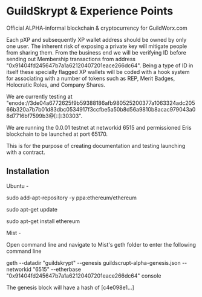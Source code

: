 # GuildSkrypt & Experience Points

Official ALPHA-informal blockchain & cryptocurrency for GuildWorx.com

Each pXP and subsequently XP wallet address should be owned by only one user. The inherent risk of exposing a private key will mitigate people from sharing them. From the business end we will be verifying ID before sending out Membership transactions from address "0x91404fd245647b7a1a62120407201eace266dc64". Being a type of ID in itself these specially flagged XP wallets will be coded with a hook system for associating with a number of tokens such as REP, Merit Badges, Holocratic Roles, and Company Shares.

We are currently testing at "enode://3de04a6772625f9b59388186afb980525200377a1063324adc20566b320a7b7b01d83dbc0534917f3ccfbe5a50b8d56a9810b8acac979043a08d7716bf7599b3@[::]:30303".

We are running the 0.0.01 testnet at networkid 6515 and permissioned Eris blockchain to be launched at port 65170.

This is for the purpose of creating documentation and testing launching with a contract.

Installation
--------------
Ubuntu -

sudo add-apt-repository -y ppa:ethereum/ethereum

sudo apt-get update

sudo apt-get install ethereum

Mist - 

Open command line and navigate to Mist's geth folder to enter the following command line

geth --datadir "guildskrypt" --genesis guildscrupt-alpha-genesis.json --networkid "6515" --etherbase "0x91404fd245647b7a1a62120407201eace266dc64" console

The genesis block will have a hash of [c4e098e1...]

